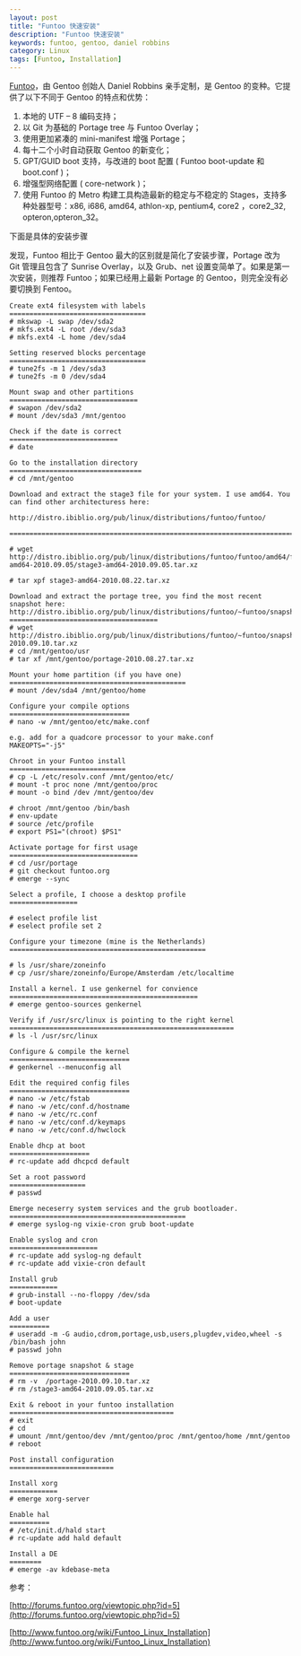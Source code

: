 ```yaml
---
layout: post
title: "Funtoo 快速安装"
description: "Funtoo 快速安装"
keywords: funtoo, gentoo, daniel robbins
category: Linux
tags: [Funtoo, Installation]
---
```


[Funtoo](http://www.funtoo.org)，由 Gentoo 创始人 Daniel Robbins 亲手定制，是 Gentoo 的变种。它提供了以下不同于 Gentoo 的特点和优势：

1. 本地的 UTF – 8 编码支持；
2. 以 Git 为基础的 Portage tree 与 Funtoo Overlay；
3. 使用更加紧凑的 mini-manifest 增强 Portage；
4. 每十二个小时自动获取 Gentoo 的新变化；
5. GPT/GUID boot 支持，与改进的 boot 配置 ( Funtoo boot-update 和 boot.conf )；
6. 增强型网络配置 ( core-network )；
7. 使用 Funtoo 的 Metro 构建工具构造最新的稳定与不稳定的 Stages，支持多种处器型号：x86, i686, amd64, athlon-xp, pentium4, core2 ，core2_32, opteron,opteron_32。

<!-- more -->

下面是具体的安装步骤

发现，Funtoo 相比于 Gentoo 最大的区别就是简化了安装步骤，Portage 改为 Git 管理且包含了 Sunrise Overlay，以及 Grub、net 设置变简单了。如果是第一次安装，则推荐 Funtoo；如果已经用上最新 Portage 的 Gentoo，则完全没有必要切换到 Fentoo。

```
Create ext4 filesystem with labels
==================================
# mkswap -L swap /dev/sda2
# mkfs.ext4 -L root /dev/sda3
# mkfs.ext4 -L home /dev/sda4
 
Setting reserved blocks percentage
==================================
# tune2fs -m 1 /dev/sda3
# tune2fs -m 0 /dev/sda4
 
Mount swap and other partitions
================================
# swapon /dev/sda2
# mount /dev/sda3 /mnt/gentoo
 
Check if the date is correct
===========================
# date
 
Go to the installation directory
=================================
# cd /mnt/gentoo
 
Download and extract the stage3 file for your system. I use amd64. You can find other architecturess here:
 
http://distro.ibiblio.org/pub/linux/distributions/funtoo/funtoo/
 
========================================================================
 
# wget http://distro.ibiblio.org/pub/linux/distributions/funtoo/funtoo/amd64/funtoo-amd64-2010.09.05/stage3-amd64-2010.09.05.tar.xz
 
# tar xpf stage3-amd64-2010.08.22.tar.xz
 
Download and extract the portage tree, you find the most recent snapshot here: http://distro.ibiblio.org/pub/linux/distributions/funtoo/~funtoo/snapshots/
=====================================
# wget http://distro.ibiblio.org/pub/linux/distributions/funtoo/~funtoo/snapshots/portage-2010.09.10.tar.xz
# cd /mnt/gentoo/usr
# tar xf /mnt/gentoo/portage-2010.08.27.tar.xz
 
Mount your home partition (if you have one)
============================================
# mount /dev/sda4 /mnt/gentoo/home
 
Configure your compile options
==============================
# nano -w /mnt/gentoo/etc/make.conf
 
e.g. add for a quadcore processor to your make.conf
MAKEOPTS="-j5"
 
Chroot in your Funtoo install
=============================
# cp -L /etc/resolv.conf /mnt/gentoo/etc/
# mount -t proc none /mnt/gentoo/proc
# mount -o bind /dev /mnt/gentoo/dev
 
# chroot /mnt/gentoo /bin/bash
# env-update
# source /etc/profile
# export PS1="(chroot) $PS1"
 
Activate portage for first usage
================================
# cd /usr/portage
# git checkout funtoo.org
# emerge --sync
 
Select a profile, I choose a desktop profile
=================
 
# eselect profile list
# eselect profile set 2
 
Configure your timezone (mine is the Netherlands)
=================================================
 
# ls /usr/share/zoneinfo
# cp /usr/share/zoneinfo/Europe/Amsterdam /etc/localtime
 
Install a kernel. I use genkernel for convience
===============================================
# emerge gentoo-sources genkernel
 
Verify if /usr/src/linux is pointing to the right kernel
========================================================
# ls -l /usr/src/linux
 
Configure & compile the kernel
==============================
# genkernel --menuconfig all
 
Edit the required config files
==============================
# nano -w /etc/fstab
# nano -w /etc/conf.d/hostname
# nano -w /etc/rc.conf
# nano -w /etc/conf.d/keymaps
# nano -w /etc/conf.d/hwclock
 
Enable dhcp at boot
====================
# rc-update add dhcpcd default
 
Set a root password
===================
# passwd
 
Emerge neceserry system services and the grub bootloader.
============================================
# emerge syslog-ng vixie-cron grub boot-update
 
Enable syslog and cron
======================
# rc-update add syslog-ng default
# rc-update add vixie-cron default
 
Install grub
============
# grub-install --no-floppy /dev/sda
# boot-update
 
Add a user
==========
# useradd -m -G audio,cdrom,portage,usb,users,plugdev,video,wheel -s /bin/bash john
# passwd john
 
Remove portage snapshot & stage
==============================
# rm -v  /portage-2010.09.10.tar.xz
# rm /stage3-amd64-2010.09.05.tar.xz
 
Exit & reboot in your funtoo installation
=========================================
# exit
# cd
# umount /mnt/gentoo/dev /mnt/gentoo/proc /mnt/gentoo/home /mnt/gentoo
# reboot
 
Post install configuration
==========================
 
Install xorg
============
# emerge xorg-server
 
Enable hal
==========
# /etc/init.d/hald start
# rc-update add hald default
 
Install a DE
========
# emerge -av kdebase-meta
```

参考：

[http://forums.funtoo.org/viewtopic.php?id=5](http://forums.funtoo.org/viewtopic.php?id=5)

[http://www.funtoo.org/wiki/Funtoo_Linux_Installation](http://www.funtoo.org/wiki/Funtoo_Linux_Installation)
